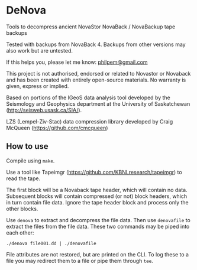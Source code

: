 # DeNova

Tools to decompress ancient NovaStor NovaBack / NovaBackup tape backups

Tested with backups from NovaBack 4. Backups from other versions may also work but are untested.

If this helps you, please let me know: philpem@gmail.com

This project is not authorised, endorsed or related to Novastor or Novaback and has been created with entirely open-source materials. No warranty is given, express or implied.

Based on portions of the IGeoS data analysis tool developed by the Seismology and Geophysics department at the University of Saskatchewan (http://seisweb.usask.ca/SIA/).

LZS (Lempel-Ziv-Stac) data compression library developed by Craig McQueen (https://github.com/cmcqueen)


## How to use

Compile using `make`.

Use a tool like Tapeimgr (https://github.com/KBNLresearch/tapeimgr) to read the tape.

The first block will be a Novaback tape header, which will contain no data. Subsequent blocks will contain compressed (or not) block headers, which in turn contain file data. Ignore the tape header block and process only the other blocks.

Use `denova` to extract and decompress the file data. Then use `denovafile` to extract the files from the file data. These two commands may be piped into each other:

```
./denova file001.dd | ./denovafile
```

File attributes are not restored, but are printed on the CLI. To log these to a file you may redirect them to a file or pipe them through `tee`.
